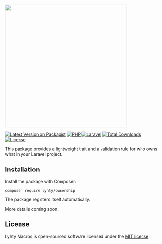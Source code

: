 <p>
  <img src="https://matti.suoraniemi.com/storage/lyhty-ownership.png" width="400">
</p>

[![Latest Version on Packagist](https://img.shields.io/packagist/v/lyhty/ownership.svg?label=&logo=packagist&logoColor=white&style=flat-square)](https://packagist.org/packages/lyhty/ownership)
[![PHP](https://img.shields.io/packagist/php-v/lyhty/ownership?style=flat-square&label=&logo=php&logoColor=white)](https://packagist.org/packages/lyhty/ownership)
[![Laravel](https://img.shields.io/static/v1?label=&message=^8.0%20...%20^11.0&color=red&style=flat-square&logo=laravel&logoColor=white)](https://packagist.org/packages/lyhty/ownership)
[![Total Downloads](https://img.shields.io/packagist/dt/lyhty/ownership.svg?style=flat-square)](https://packagist.org/packages/lyhty/ownership)
[![License](https://img.shields.io/packagist/l/lyhty/ownership.svg?style=flat-square)](https://packagist.org/packages/lyhty/ownership)

<!-- CUTOFF -->

This package provides a lightweight trait and a validation rule for who owns what in your Laravel project.

## Installation

Install the package with Composer:

    composer require lyhty/ownership

The package registers itself automatically.

More details coming soon.

## License

Lyhty Macros is open-sourced software licensed under the [MIT license](LICENSE).

